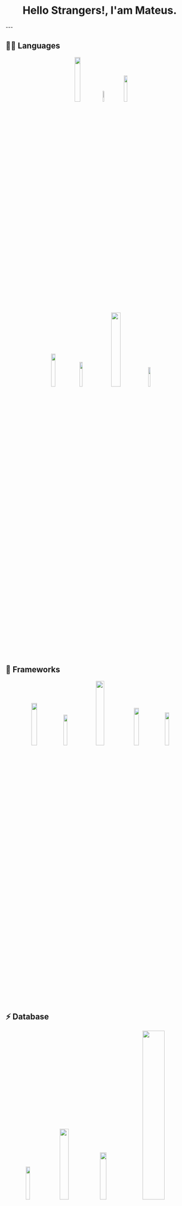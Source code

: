 <h1 align="center"> Hello Strangers!, I'am Mateus.</h1>
---


## 👩‍💻 Languages

<div align="center">
    <div align="center">
        <img width="17.5%" src="https://img.shields.io/badge/Python-3776AB?style=for-the-badge&logo=python&logoColor=white" />
        <img width="8.6%" src="https://img.shields.io/badge/C-00599C?style=for-the-badge&logo=c&logoColor=white" />
        <img width="13.4%" src="https://img.shields.io/badge/Java-ED8B00?style=for-the-badge&logo=java&logoColor=white" />
    </div>
    <div align="center">
        <img width="15%" src="https://img.shields.io/badge/HTML5-E34F26?style=for-the-badge&logo=html5&logoColor=white" />
        <img width="13%" src="https://img.shields.io/badge/CSS3-1572B6?style=for-the-badge&logo=css3&logoColor=white" />
        <img width="22.5%" src="https://img.shields.io/badge/JavaScript-323330?style=for-the-badge&logo=javascript&logoColor=F7DF1E" />
        <img width="11.5%" src="https://img.shields.io/badge/PHP-777BB4?style=for-the-badge&logo=php&logoColor=white" />
    </div>
</div>
<br/>
<br/>

## 🚀 Frameworks


<div align="center">
    <img width="17%" src="https://img.shields.io/badge/Node.js-43853D?style=for-the-badge&logo=node-dot-js&logoColor=white" />
    <img width="14.5%" src="https://img.shields.io/badge/React-20232A?style=for-the-badge&logo=react&logoColor=61DAFB" />
    <img width="21%" src="https://img.shields.io/badge/Bootstrap-563D7C?style=for-the-badge&logo=bootstrap&logoColor=white" />
    <img width="16%" src="https://img.shields.io/badge/jQuery-0769AD?style=for-the-badge&logo=jquery&logoColor=white" />
    <img width="15%" src="" />

</div>


<br/>
<br/>

## ⚡ Database

<div align="center">
    <div align="center">
        <img width="15%" src="https://img.shields.io/badge/MySQL-00000F?style=for-the-badge&logo=mysql&logoColor=white" />
        <img width="22%" src="https://img.shields.io/badge/PostgreSQL-316192?style=for-the-badge&logo=postgresql&logoColor=white" />
        <img width="18%" src="https://img.shields.io/badge/MongoDB-4EA94B?style=for-the-badge&logo=mongodb&logoColor=white" />
        <img width="34%" src="https://img.shields.io/badge/Microsoft%20SQL%20Sever-CC2927?style=for-the-badge&logo=microsoft%20sql%20server&logoColor=white" />
    </div>
</div>

<!-- 
## 💻 Workspace Spec

<div align="center">
    <img width="37%" src="https://img.shields.io/badge/Intel-Core_i3_9th-0071C5?style=for-the-badge&logo=intel&logoColor=white"/>
    <img width="34%" src="https://img.shields.io/badge/NVIDIA-GTX1660-76B900?style=for-the-badge&logo=nvidia&logoColor=white"/>

</div> -->


</br>
</br>


## 🐱‍👤 My Github Stats


<p align="center">
  <img width="48%" src="https://github-readme-stats.vercel.app/api?username=rxngui&show_icons=true&theme=tokyonight" />
  <img width="48%" src="https://github-readme-streak-stats.herokuapp.com/?user=rxngui&theme=tokyonight" />
</p>

### Reach me out 👇

[![Linkedin Badge](https://img.shields.io/badge/-LinkedIn-blue?style=flat-square&logo=Linkedin&logoColor=white)](https://www.instagram.com/mattew.me/)
[![Instagram Badge](https://img.shields.io/badge/-Instagram-violet?style=flat-square&logo=Instagram&logoColor=white)](https://www.instagram.com/mattew.me/)